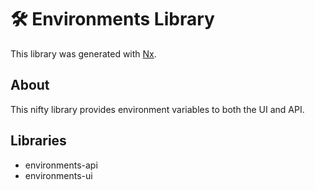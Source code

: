 # 🛠 Environments Library
This library was generated with [Nx](https://nx.dev).

## About
This nifty library provides environment variables to both the UI and API.

## Libraries
* environments-api
* environments-ui
